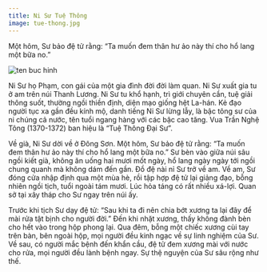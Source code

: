 ```yaml
---
title: Ni Sư Tuệ Thông
image: tue-thong.jpg
---
```


Một hôm, Sư bảo đệ tử rằng: “Ta muốn đem thân hư ảo này thí cho hổ lang một bữa no.”

![ten buc hinh](http://giacngo.vn/UserImages/2010/01/03/5/WTH1.jpg "ten buc hinh")

Ni Sư họ Phạm, con gái của một gia đình đời đời làm quan. Ni Sư xuất gia tu ở am trên núi Thanh Lương. Ni Sư tu khổ hạnh, trì giới chuyên cần, tuệ giải  thông suốt, thường ngồi thiền định, diện mạo giống hệt La-hán. Kẻ đạo người tục xa gần đều kính mộ, danh tiếng Ni Sư lừng lẫy, là bậc tông sư của ni chúng cả nước, tên tuổi ngang hàng với các bậc cao tăng. Vua Trần Nghệ Tông (1370-1372) ban hiệu là “Tuệ Thông Đại Sư”.

Về già, Ni Sư dời về ở Đông Sơn. Một hôm, Sư bảo đệ tử rằng: “Ta muốn đem thân hư ảo này thí cho hổ lang một bữa no.” Sư bèn vào giữa núi sâu ngồi kiết già, không ăn uống hai mươi mốt ngày, hổ lang ngày ngày tới ngồi chung quanh mà không dám đến gần. Đồ đệ nài nỉ Sư trở về am. Về am, Sư đóng cửa nhập định qua một mùa hè, rồi tập hợp đệ tử lại giảng đạo, bỗng nhiên ngồi tịch, tuổi ngoài tám mươi. Lúc hỏa táng có rất nhiều xá-lợi. Quan sở tại xây tháp cho Sư ngay trên núi ấy.

Trước khi tịch Sư dạy đệ tử: “Sau khi ta đi nên chia bớt xương ta lại đây để mài rửa tật bịnh cho người đời.” Đến khi nhặt xương, thấy không đành bèn cho hết vào trong hộp phong lại. Qua đêm, bỗng một chiếc xương cùi tay trên bàn, bên ngoài hộp, mọi người đều kinh ngạc về sự linh nghiệm của Sư. Về sau, có người mắc bệnh đến khẩn cầu, đệ tử đem xương mài với nước cho rửa, mọi người đều lành bệnh ngay. Sự thệ nguyện của Sư sâu rộng như thế.

    